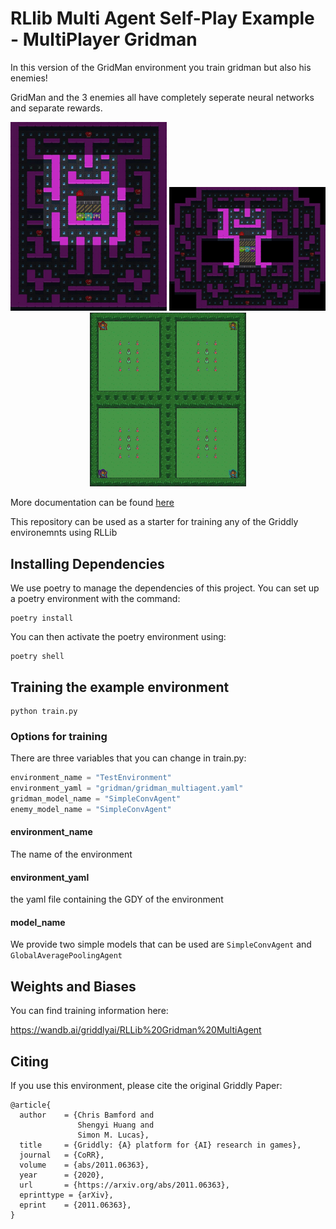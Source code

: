 # RLlib Multi Agent Self-Play Example - MultiPlayer Gridman

In this version of the GridMan environment you train gridman but also his enemies!

GridMan and the 3 enemies all have completely seperate neural networks and separate rewards.

<div style="text-align: center">
    <img src="./assets/level_0.gif" width="250" />
    <img src="./assets/level_1.gif" width="250" />
    <img src="./assets/level_2.gif" width="250" />
</div>

More documentation can be found [here](https://griddly.readthedocs.io/en/latest/rllib/multi-agent/index.html)

This repository can be used as a starter for training any of the Griddly environemnts using RLLib

## Installing Dependencies

We use poetry to manage the dependencies of this project. You can set up a poetry environment with the command:

```commandline
poetry install
```

You can then activate the poetry environment using:

```commandline
poetry shell
```

## Training the example environment

```commandline
python train.py
```

### Options for training

There are three variables that you can change in train.py:

```python
environment_name = "TestEnvironment"
environment_yaml = "gridman/gridman_multiagent.yaml"
gridman_model_name = "SimpleConvAgent"
enemy_model_name = "SimpleConvAgent"
```

#### environment_name

The name of the environment

#### environment_yaml

the yaml file containing the GDY of the environment

#### model_name

We provide two simple models that can be used are `SimpleConvAgent` and `GlobalAveragePoolingAgent`

## Weights and Biases

You can find training information here:

https://wandb.ai/griddlyai/RLLib%20Gridman%20MultiAgent

## Citing

If you use this environment, please cite the original Griddly Paper: 

```commandline
@article{
  author    = {Chris Bamford and
               Shengyi Huang and
               Simon M. Lucas},
  title     = {Griddly: {A} platform for {AI} research in games},
  journal   = {CoRR},
  volume    = {abs/2011.06363},
  year      = {2020},
  url       = {https://arxiv.org/abs/2011.06363},
  eprinttype = {arXiv},
  eprint    = {2011.06363},
}
```

